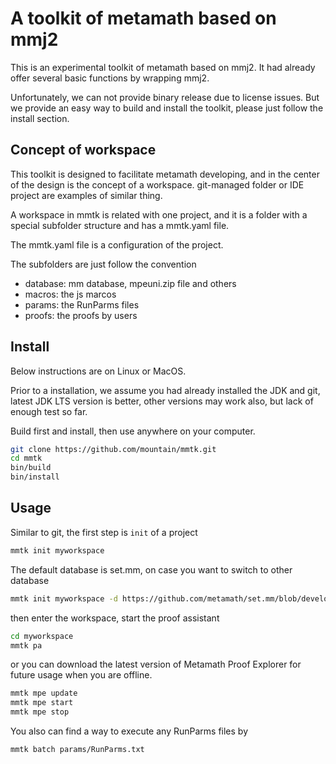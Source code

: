 # A toolkit of metamath based on mmj2

This is an experimental toolkit of metamath based on mmj2.
It had already offer several basic functions by wrapping mmj2.

Unfortunately, we can not provide binary release due to license issues.
But we provide an easy way to build and install the toolkit, 
please just follow the install section. 

## Concept of workspace

This toolkit is designed to facilitate metamath developing,
and in the center of the design is the concept of a workspace.
git-managed folder or IDE project are examples of similar thing.

A workspace in mmtk is related with one project, and it is
a folder with a special subfolder structure and has a mmtk.yaml file.

The mmtk.yaml file is a configuration of the project.

The subfolders are just follow the convention
- database: mm database, mpeuni.zip file and others
- macros: the js marcos
- params: the RunParms files
- proofs: the proofs by users

## Install
Below instructions are on Linux or MacOS.

Prior to a installation, we assume you had already installed the JDK and git,
latest JDK LTS version is better, other versions may work also, but lack of enough test so far. 

Build first and install, then use anywhere on your computer.
```bash
git clone https://github.com/mountain/mmtk.git
cd mmtk
bin/build
bin/install
```

## Usage

Similar to git, the first step is `init` of a project
```bash
mmtk init myworkspace
```

The default database is set.mm, on case you want to switch to other database
```bash
mmtk init myworkspace -d https://github.com/metamath/set.mm/blob/develop/iset.mm
```

then enter the workspace, start the proof assistant

```bash
cd myworkspace
mmtk pa
```

or you can download the latest version of Metamath Proof Explorer for future usage when you are offline.

```bash
mmtk mpe update
mmtk mpe start
mmtk mpe stop
```

You also can find a way to execute any RunParms files by
```bash
mmtk batch params/RunParms.txt
```





